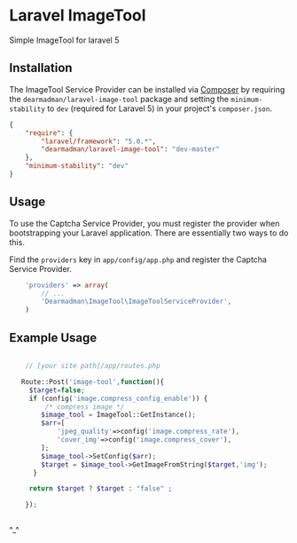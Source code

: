 # Laravel ImageTool
Simple ImageTool for laravel 5



## Installation

The ImageTool Service Provider can be installed via [Composer](http://getcomposer.org) by requiring the
`dearmadman/laravel-image-tool` package and setting the `minimum-stability` to `dev` (required for Laravel 5) in your
project's `composer.json`.

```json
{
    "require": {
        "laravel/framework": "5.0.*",
        "dearmadman/laravel-image-tool": "dev-master"
    },
    "minimum-stability": "dev"
}
```

## Usage

To use the Captcha Service Provider, you must register the provider when bootstrapping your Laravel application. There are
essentially two ways to do this.

Find the `providers` key in `app/config/app.php` and register the Captcha Service Provider.

```php
    'providers' => array(
        // ...
        'Dearmadman\ImageTool\ImageToolServiceProvider',
    )
```

## Example Usage

```php

    // [your site path]/app/routes.php

   Route::Post('image-tool',function(){
     $target=false;
     if (config('image.compress_config_enable')) {
         /* compress image */
        $image_tool = ImageTool::GetInstance();
        $arr=[
            'jpeg_quality'=>config('image.compress_rate'),
            'cover_img'=>config('image.compress_cover'),
        ];
        $image_tool->SetConfig($arr);
        $target = $image_tool->GetImageFromString($target,'img');
      }

     return $target ? $target : "false" ;

	});



```

^_^